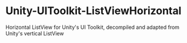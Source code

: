 # Unity-UIToolkit-ListViewHorizontal
Horizontal ListView for Unity's UI Toolkit, decompiled and adapted from Unity's vertical ListView
